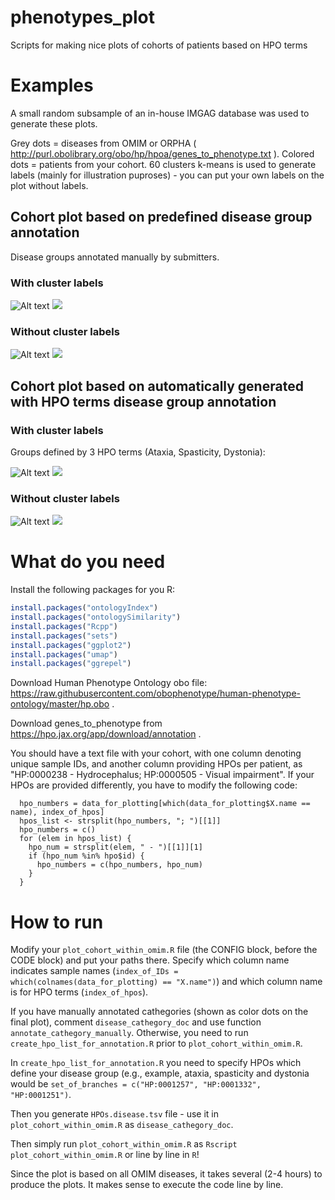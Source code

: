 # phenotypes_plot

Scripts for making nice plots of cohorts of patients based on HPO terms

# Examples

A small random subsample of an in-house IMGAG database was used to generate these plots.

Grey dots = diseases from OMIM or ORPHA ( http://purl.obolibrary.org/obo/hp/hpoa/genes_to_phenotype.txt ). Colored dots = patients from your cohort. 60 clusters k-means is used to generate labels (mainly for illustration puproses) - you can put your own labels on the plot without labels.

## Cohort plot based on predefined disease group annotation

Disease groups annotated manually by submitters.

### With cluster labels

![Alt text](https://raw.githubusercontent.com/GermanDemidov/phenotypes_plot/d5b33036cde570c527c5348751c7c325c5ebd827/images/cohort_with_cluster_labels.svg)
<img src="https://raw.githubusercontent.com/GermanDemidov/phenotypes_plot/d5b33036cde570c527c5348751c7c325c5ebd827/images/cohort_with_cluster_labels.svg">

### Without cluster labels

![Alt text](https://raw.githubusercontent.com/GermanDemidov/phenotypes_plot/d5b33036cde570c527c5348751c7c325c5ebd827/images/cohort_without_cluster_labels.svg)
<img src="https://raw.githubusercontent.com/GermanDemidov/phenotypes_plot/d5b33036cde570c527c5348751c7c325c5ebd827/images/cohort_without_cluster_labels.svg">




## Cohort plot based on automatically generated with HPO terms disease group annotation

### With cluster labels

Groups defined by 3 HPO terms (Ataxia, Spasticity, Dystonia):

![Alt text](https://raw.githubusercontent.com/GermanDemidov/phenotypes_plot/d5b33036cde570c527c5348751c7c325c5ebd827/images/cohort_with_cluster_labels_disease_groups.svg)
<img src="https://raw.githubusercontent.com/GermanDemidov/phenotypes_plot/d5b33036cde570c527c5348751c7c325c5ebd827/images/cohort_with_cluster_labels_disease_groups.svg">

### Without cluster labels

![Alt text](https://raw.githubusercontent.com/GermanDemidov/phenotypes_plot/d5b33036cde570c527c5348751c7c325c5ebd827/images/cohort_without_cluster_labels_disease_groups.svg)
<img src="https://raw.githubusercontent.com/GermanDemidov/phenotypes_plot/d5b33036cde570c527c5348751c7c325c5ebd827/images/cohort_without_cluster_labels_disease_groups.svg">


# What do you need

Install the following packages for you R:

```R
install.packages("ontologyIndex")
install.packages("ontologySimilarity")
install.packages("Rcpp")
install.packages("sets")
install.packages("ggplot2")
install.packages("umap")
install.packages("ggrepel")
```

Download Human Phenotype Ontology obo file: https://raw.githubusercontent.com/obophenotype/human-phenotype-ontology/master/hp.obo .

Download genes_to_phenotype from https://hpo.jax.org/app/download/annotation .

You should have a text file with your cohort, with one column denoting unique sample IDs, and another column providing HPOs per patient, as "HP:0000238 - Hydrocephalus; HP:0000505 - Visual impairment". If your HPOs are provided differently, you have to modify the following code:

```
  hpo_numbers = data_for_plotting[which(data_for_plotting$X.name == name), index_of_hpos]
  hpos_list <- strsplit(hpo_numbers, "; ")[[1]]
  hpo_numbers = c()
  for (elem in hpos_list) {
    hpo_num = strsplit(elem, " - ")[[1]][1]
    if (hpo_num %in% hpo$id) {
      hpo_numbers = c(hpo_numbers, hpo_num)
    }
  }
```

# How to run

Modify your `plot_cohort_within_omim.R` file (the CONFIG block, before the CODE block) and put your paths there. Specify which column name indicates sample names (`index_of_IDs = which(colnames(data_for_plotting) == "X.name")`) and which column name is for HPO terms (`index_of_hpos`).

If you have manually annotated cathegories (shown as color dots on the final plot), comment `disease_cathegory_doc` and use function `annotate_cathegory_manually`. Otherwise, you need to run `create_hpo_list_for_annotation.R` prior to `plot_cohort_within_omim.R`.

In `create_hpo_list_for_annotation.R` you need to specify HPOs which define your disease group (e.g., example, ataxia, spasticity and dystonia would be `set_of_branches = c("HP:0001257", "HP:0001332", "HP:0001251")`. 

Then you generate `HPOs.disease.tsv` file - use it in `plot_cohort_within_omim.R` as `disease_cathegory_doc`.

Then simply run `plot_cohort_within_omim.R` as `Rscript plot_cohort_within_omim.R` or line by line in `R`!

Since the plot is based on all OMIM diseases, it takes several (2-4 hours) to produce the plots. It makes sense to execute the code line by line.